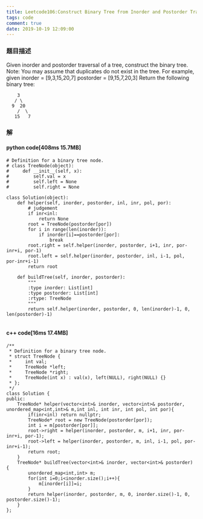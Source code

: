 ```yaml
---
title: Leetcode106:Construct Binary Tree from Inorder and Postorder Traversal
tags: code
comment: true
date: 2019-10-19 12:09:00
---
```

### 题目描述
Given inorder and postorder traversal of a tree, construct the binary tree.
Note:
You may assume that duplicates do not exist in the tree.
For example, given
inorder = [9,3,15,20,7]
postorder = [9,15,7,20,3]
Return the following binary tree:
```
    3
   / \
  9  20
    /  \
   15   7
```
### 解
#### python code[408ms 15.7MB]
```
# Definition for a binary tree node.
# class TreeNode(object):
#     def __init__(self, x):
#         self.val = x
#         self.left = None
#         self.right = None

class Solution(object):
    def helper(self, inorder, postorder, inl, inr, pol, por):
        # judgement
        if inr<inl:
            return None
        root = TreeNode(postorder[por])
        for i in range(len(inorder)):
            if inorder[i]==postorder[por]:
                break
        root.right = self.helper(inorder, postorder, i+1, inr, por-inr+i, por-1)
        root.left = self.helper(inorder, postorder, inl, i-1, pol, por-inr+i-1)
        return root

    def buildTree(self, inorder, postorder):
        """
        :type inorder: List[int]
        :type postorder: List[int]
        :rtype: TreeNode
        """
        return self.helper(inorder, postorder, 0, len(inorder)-1, 0, len(postorder)-1)
        
```
#### c++ code[16ms 17.4MB]
```
/**
 * Definition for a binary tree node.
 * struct TreeNode {
 *     int val;
 *     TreeNode *left;
 *     TreeNode *right;
 *     TreeNode(int x) : val(x), left(NULL), right(NULL) {}
 * };
 */
class Solution {
public:
    TreeNode* helper(vector<int>& inorder, vector<int>& postorder, unordered_map<int,int>& m,int inl, int inr, int pol, int por){
        if(inr<inl) return nullptr;
        TreeNode* root = new TreeNode(postorder[por]);
        int i = m[postorder[por]];
        root->right = helper(inorder, postorder, m, i+1, inr, por-inr+i, por-1);
        root->left = helper(inorder, postorder, m, inl, i-1, pol, por-inr+i-1);
        return root;
    }
    TreeNode* buildTree(vector<int>& inorder, vector<int>& postorder) {
        unordered_map<int,int> m;
        for(int i=0;i<inorder.size();i++){
            m[inorder[i]]=i;
        }
        return helper(inorder, postorder, m, 0, inorder.size()-1, 0, postorder.size()-1);
    }
};


```
